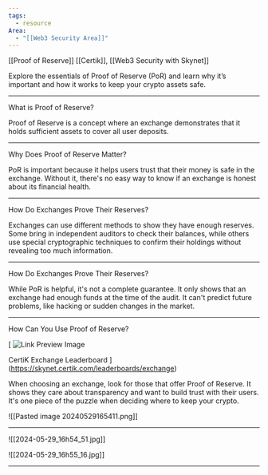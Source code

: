 ```yaml
---
tags:
  - resource
Area:
  - "[[Web3 Security Area]]"
---
```

[[Proof of Reserve]]
[[Certik]], [[Web3 Security with Skynet]]

Explore the essentials of Proof of Reserve (PoR) and learn why it’s important and how it works to keep your crypto assets safe.

---
What is Proof of Reserve?

Proof of Reserve is a concept where an exchange demonstrates that it holds sufficient assets to cover all user deposits.

---
Why Does Proof of Reserve Matter?

PoR is important because it helps users trust that their money is safe in the exchange. Without it, there's no easy way to know if an exchange is honest about its financial health.

---
How Do Exchanges Prove Their Reserves?

Exchanges can use different methods to show they have enough reserves. Some bring in independent auditors to check their balances, while others use special cryptographic techniques to confirm their holdings without revealing too much information.

---
How Do Exchanges Prove Their Reserves?

While PoR is helpful, it's not a complete guarantee. It only shows that an exchange had enough funds at the time of the audit. It can't predict future problems, like hacking or sudden changes in the market.

---
  

How Can You Use Proof of Reserve?

[
![Link Preview Image](https://skynet.certik.com/preview-exchange-leaderboard.jpg)

CertiK Exchange Leaderboard
](https://skynet.certik.com/leaderboards/exchange)

When choosing an exchange, look for those that offer Proof of Reserve. It shows they care about transparency and want to build trust with their users. It's one piece of the puzzle when deciding where to keep your crypto.

![[Pasted image 20240529165411.png]]

---
![[2024-05-29_16h54_51.jpg]]

![[2024-05-29_16h55_16.jpg]]

---

